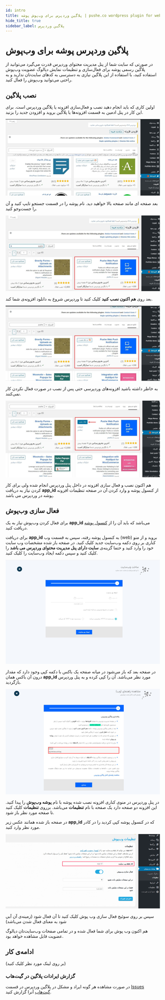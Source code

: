 ```yaml
---
id: intro
title: پلاگین وردپرس برای وب‌پوش پوشه | pushe.co wordpress plugin for webpush notifications
hide_title: true
sidebar_label: پلاگین وردپرس
---
```


# پلاگین وردپرس پوشه برای وب‌پوش

در صورتی که سایت شما از پنل مدیریت محتوای وردپرس قدرت می‌گیرد می‌توانید از پلاگین رسمی پوشه برای فعال‌سازی و تنظیمات نمایش دیالوگ عضویت
وب‌پوش استفاده کنید، با استفاده از این پلاگین نیازی به دسترسی به کد‌های سایت‌تان ندارید و به راحتی می‌توانید وب‌پوش را فعال کنید.


## نصب پلاگین

اولین کاری که باید انجام دهید نصب و فعال‌سازی افزونه یا پلاگین وردپرس است. برای این کار در پنل ادمین به قسمت افزونه‌ها یا پلاگین بروید و افزودن جدید را بزنید.

![Pushe Wordpress Plugin Image 1](/img/wordpress/wordpress-1.jpg)

بعد صفحه ای مانند صفحه بالا خواهید دید. نام پوشه را در قسمت جستجو تایپ کنید و آن را جست‌وجو کنید.


![Pushe Wordpress Plugin Image 2](/img/wordpress/wordpress-2.jpg)

بعد روی **هم اکنون نصب کنید** کلیک کنید تا وردپرس شروع به دانلود افزونه‌ی شما کند.


![Pushe Wordpress Plugin Image 3](/img/wordpress/wordpress-3.jpg)

به خاطر داشته باشید افزونه‌های وردپرسی حتی پس از نصب در صورت فعال نکردن کار نمی‌کنند. 


![Pushe Wordpress Plugin Image 4](/img/wordpress/wordpress-4.jpg)

 هم اکنون نصب و فعال سازی افزونه در داخل پنل وردپرس انجام شده ولی برای کار کردن نیاز به دریافت **app_id** 
 از کنسول پوشه و وارد کردن آن در صفحه تنظیمات افزونه پوشه در وردپرس می باشد.

## فعال سازی وب‌پوش


 برای فعال کردن وب‌پوش نیاز به یک **app_id** می‌باشد که باید آن را از [کنسول پوشه][console] دریافت کنید.

 برای دریافت **app_id** به کنسول پوشه رفته، سپس به قسمت وب (web) بروید و از منو کناری بر روی دکمه وب‌سایت جدید کلیک کنید.
 در صفحه باز شده مشخصات وب سایت خود را وارد کنید و حتما گزینه‌ی
 **سایت دارای پنل مدیریت محتوای وردپرس می ‌باشد**
 را کلیک کنید و سپس دکمه ایجاد وب‌سایت را کلیک کنید.
 
![Pushe Wordpress Plugin Image 4](/img/wordpress/wordpress-5.jpg)

 در صفحه بعد که باز می‌شود در میانه صفحه یک باکس با دکمه کپی وجود دارد که مقدار درون 
 آن باکس همان **app_id** مورد نظر می‌باشد.
 آن را کپی کرده و به پنل وردپرس بازگردید.
 
 
![GET WEBPUSH APP ID IMAGE](/img/wordpress/wordpress-6.jpg)


در پنل وردپرس در منوی کناری افزونه نصب شده پوشه با نام **پوشه وب‌پوش** را پیدا کنید.
این افزونه دو صفحه دارد یک صفحه با نام **تنظیمات** می‌باشد.
برروی **تنظیمات** کلیک کنید تا صفحه مورد نظر باز شود.

در صفحه باز شده همانند عکس زیر **app_id** که در کنسول پوشه کپی کردید را در کادر مورد نظر وارد کنید.


![Plugin Setting Page Image](/img/wordpress/wordpress2.png)


سپس بر روی سوئیج فعال سازی وب پوش کلیک کنید تا آن فعال شود (زمینه‌ی آن آبی شود به معنای فعال شدن می‌باشد)

هم اکنون وب پوش برای شما فعال شده و در تمامی صفحات وب‌سایت‌تان دیالوگ عضویت قابل مشاهده خواهد بود.



## ادامه‌ی کار
(بر روی لینک مورد نظر کلیک کنید)

### گزارش ایرادات پلاگین در گیت‌هاب
در صورت مشاهده هر گونه ایراد و مشکل در پلاگین وردپرس در قسمت [Issues گیت‌هاب](https://github.com/pusheco/webpush-wordpress-plugin/issues) آنرا گزارش کنید.


[console]: https://console.pushe.co